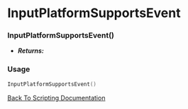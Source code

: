 # InputPlatformSupportsEvent

### InputPlatformSupportsEvent()
- ***Returns:*** 

### Usage

```Lua
InputPlatformSupportsEvent()
```


[Back To Scripting Documentation](../README.md)

